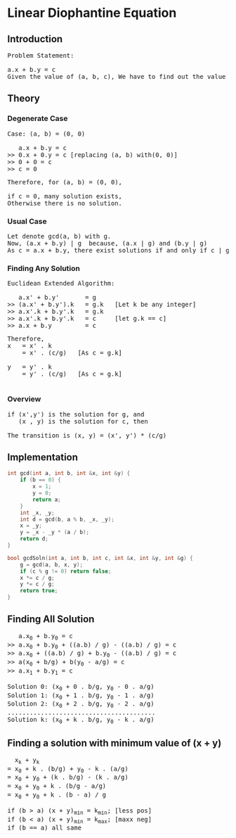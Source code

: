 # Linear Diophantine Equation
## Introduction

<pre>
Problem Statement:

a.x + b.y = c
Given the value of (a, b, c), We have to find out the value of (x, y) such that it satisfies the equation.
</pre>

## Theory

### Degenerate Case
<pre>
Case: (a, b) = (0, 0)
   
   a.x + b.y = c
>> 0.x + 0.y = c [replacing (a, b) with(0, 0)]
>> 0 + 0 = c
>> c = 0
</pre>
<pre>
Therefore, for (a, b) = (0, 0),
   
if c = 0, many solution exists,
Otherwise there is no solution.
</pre>

### Usual Case
<pre>
Let denote gcd(a, b) with g.
Now, (a.x + b.y) | g  because, (a.x | g) and (b.y | g)
As c = a.x + b.y, there exist solutions if and only if c | g
</pre>

### Finding Any Solution
<pre>
Euclidean Extended Algorithm:
   
   a.x' + b.y'       = g   
>> (a.x' + b.y').k   = g.k   [Let k be any integer]
>> a.x'.k + b.y'.k   = g.k
>> a.x'.k + b.y'.k   = c     [let g.k == c]
>> a.x + b.y         = c
</pre>
<pre>
Therefore, 
x   = x' . k 
    = x' . (c/g)   [As c = g.k]
   
y   = y' . k 
    = y' . (c/g)   [As c = g.k]

</pre>
### Overview
<pre>
if (x',y') is the solution for g, and
   (x , y) is the solution for c, then
   
The transition is (x, y) = (x', y') * (c/g)
</pre>
## Implementation
```c++
int gcd(int a, int b, int &x, int &y) {
    if (b == 0) {
        x = 1;
        y = 0;
        return a;
    }
    int _x, _y;
    int d = gcd(b, a % b, _x, _y);
    x = _y;
    y = _x - _y * (a / b);
    return d;
}

bool gcdSoln(int a, int b, int c, int &x, int &y, int &g) {
    g = gcd(a, b, x, y);
    if (c % g != 0) return false;
    x *= c / g;
    y *= c / g;
    return true;
}
```
## Finding All Solution
<pre>
   a.x<sub>0</sub> + b.y<sub>0</sub> = c
>> a.x<sub>0</sub> + b.y<sub>0</sub> + ((a.b) / g) - ((a.b) / g) = c
>> a.x<sub>0</sub> + ((a.b) / g) + b.y<sub>0</sub> - ((a.b) / g) = c
>> a(x<sub>0</sub> + b/g) + b(y<sub>0</sub> - a/g) = c
>> a.x<sub>1</sub> + b.y<sub>1</sub> = c

Solution 0: (x<sub>0</sub> + 0 . b/g, y<sub>0</sub> - 0 . a/g)
Solution 1: (x<sub>0</sub> + 1 . b/g, y<sub>0</sub> - 1 . a/g)
Solution 2: (x<sub>0</sub> + 2 . b/g, y<sub>0</sub> - 2 . a/g)
........................................
Solution k: (x<sub>0</sub> + k . b/g, y<sub>0</sub> - k . a/g)
</pre>

## Finding a solution with minimum value of (x + y)
<pre>
  x<sub>k</sub> + y<sub>k</sub>
= x<sub>0</sub> + k . (b/g) + y<sub>0</sub> - k . (a/g)
= x<sub>0</sub> + y<sub>0</sub> + (k . b/g) - (k . a/g)
= x<sub>0</sub> + y<sub>0</sub> + k . (b/g - a/g)
= x<sub>0</sub> + y<sub>0</sub> + k . (b - a) / g

if (b > a) (x + y)<sub>min</sub> = k<sub>min</sub>; [less pos]
if (b < a) (x + y)<sub>min</sub> = k<sub>max</sub>; [maxx neg]
if (b == a) all same
</pre>
